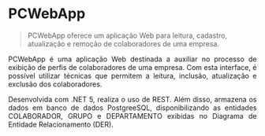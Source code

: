# PCWebApp
> PCWebApp oferece um aplicação Web para leitura, cadastro, atualização e remoção de colaboradores de uma empresa.

<p style='text-align: justify;'>PCWebApp é uma aplicação Web destinada a auxiliar no processo de exibição de perfis de colaboradores de uma empresa. Com esta interface, é possível utilizar técnicas que permitem a leitura, inclusão, atualização e exclusão dos colaboradores.</p>

<p style='text-align: justify;'>Desenvolvida com .NET 5, realiza o uso de REST. Além disso, armazena os dados em banco de dados PostgreeSQL, disponibilizando as entidades COLABORADOR, GRUPO e DEPARTAMENTO exibidas no Diagrama de Entidade Relacionamento (DER).</p>